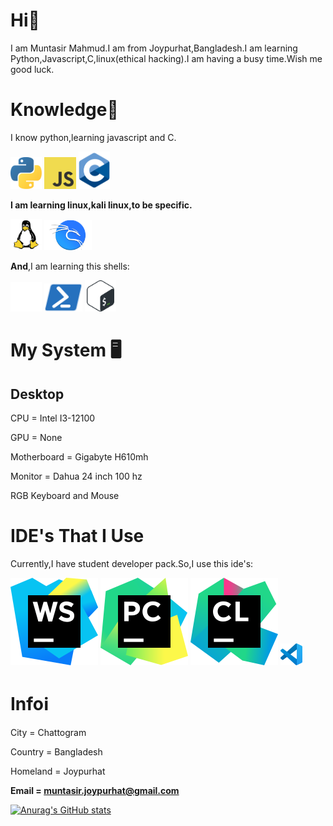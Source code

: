 # Hi👋

I am Muntasir Mahmud.I am from Joypurhat,Bangladesh.I am learning Python,Javascript,C,linux(ethical hacking).I am having a busy time.Wish me good luck.

# Knowledge🧠

I know python,learning javascript and C.
<p float="left">
   <img src=https://github.com/MuntasirSZN/MuntasirSZN/blob/main/python-5.svg width="10%">

   <img src=https://github.com/MuntasirSZN/MuntasirSZN/blob/main/logo-javascript.svg width="10%">
   <img src=https://github.com/MuntasirSZN/MuntasirSZN/blob/main/c-1.svg width="10%">
</p>

**I am learning linux,kali linux,to be specific.**
<p float="left">
  <img src=https://github.com/MuntasirSZN/MuntasirSZN/blob/main/linux-tux-1.svg width="10%">
  <img src=https://github.com/MuntasirSZN/MuntasirSZN/blob/main/kali-1.svg width="15%">
</p>

**And**,I am learning this shells:

<p float="left">
  <img src=https://github.com/MuntasirSZN/MuntasirSZN/blob/main/white_vertical_icon.png width="10%">
  <img src=https://github.com/MuntasirSZN/MuntasirSZN/blob/main/powershell.svg width="12%">
  <img src=https://github.com/MuntasirSZN/MuntasirSZN/blob/main/download-icon-bash%2Blight-1331550887015467022_512.png width="10%">
</p>

# My System 🖥️

## **Desktop**

CPU = Intel I3-12100

GPU = None

Motherboard = Gigabyte H610mh

Monitor = Dahua 24 inch 100 hz

RGB Keyboard and Mouse

# IDE's That I Use

Currently,I have student developer pack.So,I use this ide's:

<p float="left">
  <img src=https://github.com/MuntasirSZN/MuntasirSZN/blob/main/webstorm.svg>
  <img src=https://github.com/MuntasirSZN/MuntasirSZN/blob/main/pycharm.svg>
  <img src=https://github.com/MuntasirSZN/MuntasirSZN/blob/main/clion.svg>
  <img src=https://github.com/MuntasirSZN/MuntasirSZN/blob/main/vscode.png width="7%">
</p>


# Infoℹ️

City = Chattogram

Country = Bangladesh

Homeland = Joypurhat

**Email = muntasir.joypurhat@gmail.com**

[![Anurag's GitHub stats](https://github-readme-stats.vercel.app/api?username=muntasirszn&show_icons=true&theme=nightowl)](https://github.com/anuraghazra/github-readme-stats)
<!---
MuntasirSZN/MuntasirSZN is a ✨ special ✨ repository because its `README.md` (this file) appears on your GitHub profile.
You can click the Preview link to take a look at your changes.
--->


